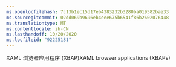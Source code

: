 ```yaml
---
ms.openlocfilehash: 7c13b1ec15d17eb4383232b3280ba019582bae33
ms.sourcegitcommit: 02dd069b9696eb4eee675b6541f86b2602076448
ms.translationtype: MT
ms.contentlocale: zh-CN
ms.lasthandoff: 10/20/2020
ms.locfileid: "92225181"
---
```

<span data-ttu-id="ed95c-101">XAML 浏览器应用程序 (XBAP)</span><span class="sxs-lookup"><span data-stu-id="ed95c-101">XAML browser applications (XBAPs)</span></span>